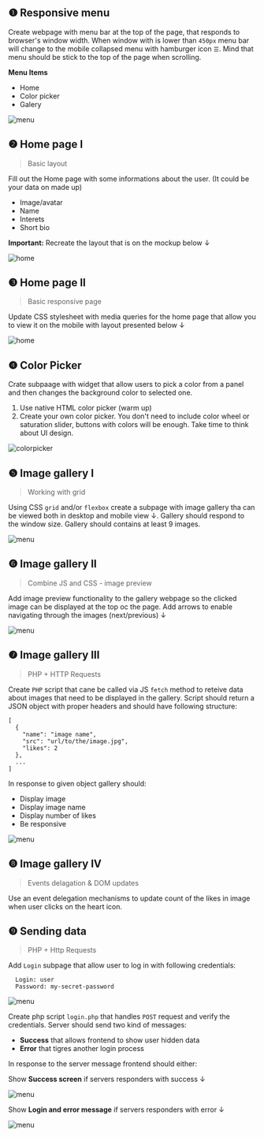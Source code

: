 ## ❶ Responsive menu

Create webpage with menu bar at the top of the page, that responds to browser's window width. When window with is lower than `450px` menu bar will change to the mobile collapsed menu with hamburger icon `☰`. Mind that menu should be stick to the top of the page when scrolling.

**Menu Items**
 - Home
 - Color picker
 - Galery

![menu](./images/menu.jpg)


## ❷ Home page I
> Basic layout

Fill out the Home page with some informations about the user. (It could be your data on made up)
- Image/avatar
- Name
- Interets
- Short bio

**Important:** Recreate the layout that is on the mockup below ↓

![home](./images/home.jpg)


## ❸ Home page II
> Basic responsive page

Update CSS stylesheet with media queries for the home page that allow you to view it on the mobile with layout presented below ↓

![home](./images/m-home.jpg)

## ❹ Color Picker

Crate subpaage with widget that allow users to pick a color from a panel and then changes the background color to selected one.

 1. Use native HTML color picker (warm up)
 2. Create your own color picker. You don't need to include color wheel or saturation slider, buttons with colors will be enough. Take time to think about UI design.

![colorpicker](./images/colorpicker.jpg)


## ❺ Image gallery I
> Working with grid

Using CSS `grid` and/or `flexbox` create a subpage with image gallery tha can be viewed both in desktop and mobile view ↓. Gallery should respond to the window size.
Gallery should contains at least 9 images.

![menu](./images/grid.jpg)


## ❻ Image gallery II
> Combine JS and CSS - image preview

Add image preview functionality to the gallery webpage so the clicked image can be displayed at the top oc the page. Add arrows to enable navigating through the images (next/previous) ↓

![menu](./images/preview.jpg)

## ❼ Image gallery III
> PHP + HTTP Requests

Create `PHP` script that cane be called via JS `fetch` method to reteive data about images that need to be displayed in the gallery. Script should return a JSON object with proper headers and should have following structure:
```
[
  {
    "name": "image name",
    "src": "url/to/the/image.jpg",
    "likes": 2
  },
  ...
]
```

In response to given object gallery should:
- Display image
- Display image name
- Display number of likes
- Be responsive

![menu](./images/php.jpg)

## ❽ Image gallery IV
> Events delagation & DOM updates

Use an event delegation mechanisms to update count of the likes in image when user clicks on the heart icon.

## ❾ Sending data
> PHP + Http Requests

Add `Login` subpage that allow user to log in with following credentials:

```
  Login: user
  Password: my-secret-password
```

![menu](./images/login.jpg)

Create php script `login.php` that handles `POST` request and verify the credentials. Server should send two kind of messages:
- **Success** that allows frontend to show user hidden data
- **Error** that tigres another login process

In response to the server message frontend should either:

Show **Success screen** if servers responders with success ↓

![menu](./images/success.jpg)

Show **Login and error message** if servers responders with error ↓

![menu](./images/error.jpg)
